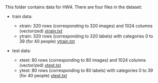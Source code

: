 This folder contains data for HW4. There are four files in the dataset:

- train data:

  - xtrain: 320 rows (corresponding to 320 images) and 1024 columns (vectorized) [xtrain.txt](https://36708.github.io/hw4_q3_data/xtrain.txt)
  - ytrain: 320 rows (corresponding to 320 labels) with categories 0 to 39 (for 40 people) [ytrain.txt](https://36708.github.io/hw4_q3_data/ytrain.txt)

- test data:

  - xtest: 80 rows (corresponding to 80 images) and 1024 columns (vectorized) [xtest.txt](https://36708.github.io/hw4_q3_data/xtest.txt)
  - ytest: 80 rows (corresponding to 80 labels) with categories 0 to 39 (for 40 people) [ytest.txt](https://36708.github.io/hw4_q3_data/ytest.txt)
